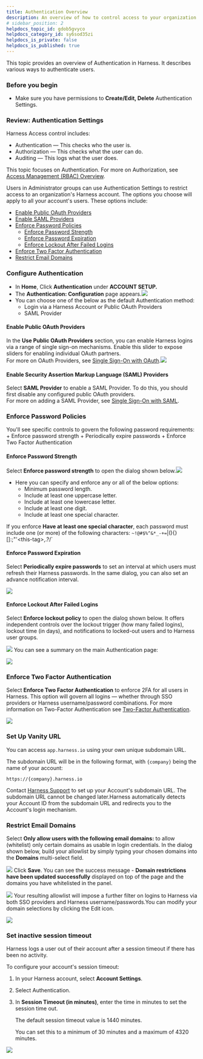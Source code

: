 ```yaml
---
title: Authentication Overview
description: An overview of how to control access to your organization's Harness account by SSO (single sign-on) provider, email domain, 2FA (two-factor authentication), and password policies (strength, expiration, and lockout).
# sidebar_position: 2
helpdocs_topic_id: gdob5gvyco
helpdocs_category_id: sy6sod35zi
helpdocs_is_private: false
helpdocs_is_published: true
---
```


This topic provides an overview of Authentication in Harness. It describes various ways to authenticate users.

### Before you begin

* Make sure you have permissions to **Create/Edit, Delete** Authentication Settings.

### Review: Authentication Settings

Harness Access control includes:

* Authentication — This checks who the user is.
* Authorization — This checks what the user can do.
* Auditing — This logs what the user does.

This topic focuses on Authentication. For more on Authorization, see [Access Management (RBAC) Overview](../4_Role-Based-Access-Control/1-rbac-in-harness.md).

Users in Administrator groups can use Authentication Settings to restrict access to an organization's Harness account. The options you choose will apply to all your account's users. These options include:

* [Enable Public OAuth Providers](#enable-public-oauth-providers)
* [Enable SAML Providers](#enable-security-assertion-markup-language-saml-providers)
* [Enforce Password Policies](#enforce-password-policies)
  * [Enforce Password Strength](#enforce-password-strength)
  * [Enforce Password Expiration](#enforce-password-expiration)
  * [Enforce Lockout After Failed Logins](#enforce-lockout-after-failed-logins)
* [Enforce Two Factor Authentication](#enforce-two-factor-authentication)
* [Restrict Email Domains](#restrict-email-domains)

### Configure Authentication

* In **Home**, Click **Authentication** under **ACCOUNT SETUP.**
* The **Authentication: Configuration** page appears.![](./static/authentication-overview-41.png)
* You can choose one of the below as the default Authentication method:
	+ Login via a Harness Account or Public OAuth Providers
	+ SAML Provider
	
#### Enable Public OAuth Providers

In the **Use Public OAuth Providers** section, you can enable Harness logins via a range of single sign-on mechanisms. Enable this slider to expose sliders for enabling individual OAuth partners.  
For more on OAuth Providers, see [Single Sign-On with OAuth](../3_Authentication/4-single-sign-on-sso-with-oauth.md).![](./static/authentication-overview-42.png)
#### Enable Security Assertion Markup Language (SAML) Providers

Select **SAML Provider** to enable a SAML Provider. To do this, you should first disable any configured public OAuth providers.  
For more on adding a SAML Provider, see [Single Sign-On with SAML](../3_Authentication/3-single-sign-on-saml.md).

### Enforce Password Policies

You'll see specific controls to govern the following password requirements:
	+ Enforce password strength
	+ Periodically expire passwords
	+ Enforce Two Factor Authentication
	
#### Enforce Password Strength

Select **Enforce password strength** to open the dialog shown below.![](./static/authentication-overview-43.png)
* Here you can specify and enforce any or all of the below options:
	+ Minimum password length.
	+ Include at least one uppercase letter.
	+ Include at least one lowercase letter.
	+ Include at least one digit.
	+ Include at least one special character.

If you enforce **Have at least one special character**, each password must include one (or more) of the following characters: `~!@#$%^&*_-+=`|\(){}[]:;"'&lt;this-tag&gt;,.?/`

#### Enforce Password Expiration

Select **Periodically expire passwords** to set an interval at which users must refresh their Harness passwords. In the same dialog, you can also set an advance notification interval.

![](./static/authentication-overview-44.png)
#### Enforce Lockout After Failed Logins

Select **Enforce lockout policy** to open the dialog shown below. It offers independent controls over the lockout trigger (how many failed logins), lockout time (in days), and notifications to locked-out users and to Harness user groups.

![](./static/authentication-overview-45.png)
You can see a summary on the main Authentication page:

![](./static/authentication-overview-46.png)
### Enforce Two Factor Authentication

Select **Enforce Two Factor Authentication** to enforce 2FA for all users in Harness. This option will govern all logins — whether through SSO providers or Harness username/password combinations. For more information on Two-Factor Authentication see [Two-Factor Authentication](../3_Authentication/2-two-factor-authentication.md).

![](./static/authentication-overview-47.png)
### Set Up Vanity URL

You can access `app.harness.io` using your own unique subdomain URL.

The subdomain URL will be in the following format, with `{company}` being the name of your account:

 `https://{company}.harness.io`

Contact [Harness Support](mailto:support@harness.io) to set up your Account's subdomain URL. The subdomain URL cannot be changed later.Harness automatically detects your Account ID from the subdomain URL and redirects you to the Account's login mechanism.

### Restrict Email Domains

Select **Only allow users with the following email domains:** to allow (whitelist) only certain domains as usable in login credentials. In the dialog shown below, build your allowlist by simply typing your chosen domains into the **Domains** multi-select field.

![](./static/authentication-overview-48.png)
Click **Save**. You can see the success message - **Domain restrictions have been updated successfully** displayed on top of the page and the domains you have whitelisted in the panel.

![](./static/authentication-overview-49.png)
Your resulting allowlist will impose a further filter on logins to Harness via both SSO providers and Harness username/passwords.You can modify your domain selections by clicking the Edit icon.

![](./static/authentication-overview-50.png)

### Set inactive session timeout

Harness logs a user out of their account after a session timeout if there has been no activity.

To configure your account's session timeout: 

1. In your Harness account, select **Account Settings**.

2. Select Authentication.

3. In **Session Timeout (in minutes)**, enter the time in minutes to set the session time out.

   The default session timeout value is 1440 minutes.
   
   You can set this to a minimum of 30 minutes and a maximum of 4320 minutes.

![](./static/SessionTimeout.png)